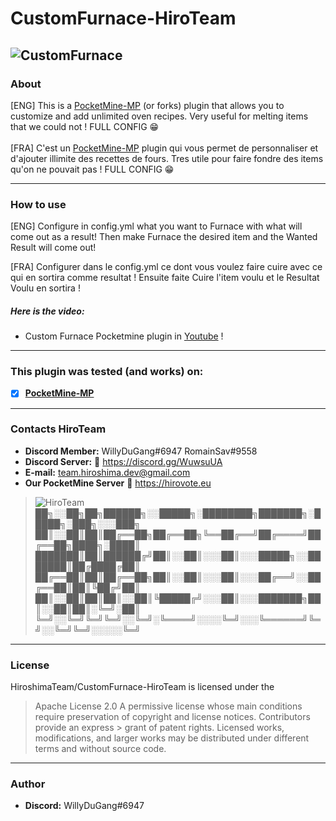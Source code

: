 # CustomFurnace-HiroTeam
![CustomFurnace](https://zupimages.net/up/20/24/4988.png)
---
### About
[ENG] This is a [PocketMine-MP](https://github.com/pmmp/PocketMine-MP) (or forks) plugin that allows you to customize and add unlimited oven recipes. Very useful for melting items that we could not ! FULL CONFIG :grin:<br/><br/>
[FRA] C'est un [PocketMine-MP](https://github.com/pmmp/PocketMine-MP) plugin qui vous permet de personnaliser et d'ajouter illimite des recettes de fours. Tres utile pour faire fondre des items qu'on ne pouvait pas ! FULL CONFIG :grin:

---
### How to use
[ENG] Configure in config.yml what you want to Furnace with what will come out as a result! Then make Furnace the desired item and the Wanted Result will come out!</br>

[FRA] Configurer dans le config.yml ce dont vous voulez faire cuire avec ce qui en sortira comme resultat ! Ensuite faite Cuire l'item voulu et le Resultat Voulu en sortira !</br>

##### Here is the video:
- Custom Furnace Pocketmine plugin in [Youtube](https://www.youtube.com/watch?v=0a-AddTlKqQ) !
---
### **This plugin was tested (and works) on:**

- [x] **[PocketMine-MP](https://github.com/pmmp/PocketMine-MP)**
---
### Contacts HiroTeam

- **Discord Member:** WillyDuGang#6947 RomainSav#9558
- **Discord Server:** :link:  https://discord.gg/WuwsuUA<br/>
- **E-mail:** team.hiroshima.dev@gmail.com<br/>
- **Our PocketMine Server** :link:  https://hirovote.eu<br/>

> ![HiroTeam](https://www.zupimages.net/up/20/25/mb59.png) </br>
> ██╗░░██╗██╗██████╗░░█████╗░████████╗███████╗░█████╗░███╗░░░███╗</br>
> ██║░░██║██║██╔══██╗██╔══██╗╚══██╔══╝██╔════╝██╔══██╗████╗░████║</br>
> ███████║██║██████╔╝██║░░██║░░░██║░░░█████╗░░███████║██╔████╔██║</br>
> ██╔══██║██║██╔══██╗██║░░██║░░░██║░░░██╔══╝░░██╔══██║██║╚██╔╝██║</br>
> ██║░░██║██║██║░░██║╚█████╔╝░░░██║░░░███████╗██║░░██║██║░╚═╝░██║</br>
> ╚═╝░░╚═╝╚═╝╚═╝░░╚═╝░╚════╝░░░░╚═╝░░░╚══════╝╚═╝░░╚═╝╚═╝░░░░░╚═╝
---
### License
HiroshimaTeam/CustomFurnace-HiroTeam is licensed under the

> Apache License 2.0
>A permissive license whose main conditions require preservation of copyright and license notices. Contributors provide an express > grant of patent rights. Licensed works, modifications, and larger works may be distributed under different terms and without source code.
---
### Author
- **Discord:** WillyDuGang#6947
